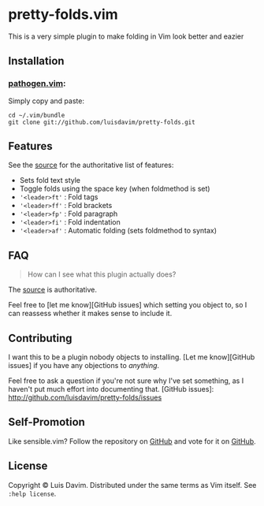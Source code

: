 # pretty-folds.vim

This is a very simple plugin to make folding in Vim look better and eazier

## Installation

### [pathogen.vim](https://github.com/tpope/vim-pathogen):
Simply copy and paste:

    cd ~/.vim/bundle
    git clone git://github.com/luisdavim/pretty-folds.git

## Features

See the [source][] for the authoritative list of features:

* Sets fold text style
* Toggle folds using the space key (when foldmethod is set)
* `'<leader>ft'` : Fold tags
* `'<leader>ff'` : Fold brackets
* `'<leader>fp'` : Fold paragraph
* `'<leader>fi'` : Fold indentation
* `'<leader>af'` : Automatic folding (sets foldmethod to syntax)

[source]: https://github.com/luisdavim/pretty-folds/tree/master/plugin/pretty-folds.vim

## FAQ

> How can I see what this plugin actually does?

The [source][] is authoritative.

Feel free to [let me know][GitHub issues] which setting you object to, so I
can reassess whether it makes sense to include it.

## Contributing

I want this to be a plugin nobody objects to installing.  [Let me
know][GitHub issues] if you have any objections to *anything*.

Feel free to ask a question if you're not sure why I've set something, as I
haven't put much effort into documenting that.
[GitHub issues]: http://github.com/luisdavim/pretty-folds/issues

## Self-Promotion

Like sensible.vim? Follow the repository on
[GitHub](https://github.com/luisdavim/pretty-folds) and vote for it on
[GitHub](https://github.com/luisdavim).

## License

Copyright © Luis Davim.  Distributed under the same terms as Vim itself.
See `:help license`.
